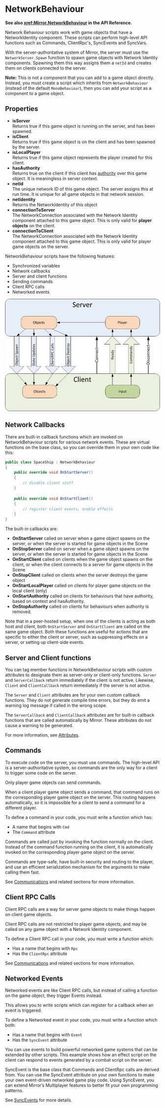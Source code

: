 # NetworkBehaviour

**See also <xref:Mirror.NetworkBehaviour> in the API Reference.**

Network Behaviour scripts work with game objects that have a NetworkIdentity component. These scripts can perform high-level API functions such as Commands, ClientRpc's, SyncEvents and SyncVars.

With the server-authoritative system of Mirror, the server must use the `NetworkServer.Spawn` function to spawn game objects with Network Identity components. Spawning them this way assigns them a `netId` and creates them on clients connected to the server.

**Note:** This is not a component that you can add to a game object directly. Instead, you must create a script which inherits from `NetworkBehaviour` (instead of the default `MonoBehaviour`), then you can add your script as a component to a game object.

## Properties
-   **isServer**  
    Returns true if this game object is running on the server, and has been spawned.
-   **isClient**  
    Returns true if this game object is on the client and has been spawned by the server.
-   **isLocalPlayer**  
    Returns true if this game object represents the player created for this client.
-   **hasAuthority**  
    Returns true on the client if this client has [authority](Authority.md) over this game object. It is meaningless in server context.
-   **netId**  
    The unique network ID of this game object. The server assigns this at run time. It is unique for all game objects in that network session.
-   **netIdentity**  
    Returns the NetworkIdentity of this object
-   **connectionToServer**  
    The NetworkConnection associated with the Network Identity component attached to this game object. This is only valid for **player objects** on the client.
-   **connectionToClient**  
    The NetworkConnection associated with the Network Identity component attached to this game object. This is only valid for player game objects on the server.

NetworkBehaviour scripts have the following features:
-   Synchronized variables
-   Network callbacks
-   Server and client functions
-   Sending commands
-   Client RPC calls
-   Networked events

![Data Flow Graph](UNetDirections.jpg)

## Network Callbacks

There are built-in callback functions which are invoked on NetworkBehaviour scripts for various network events. These are virtual functions on the base class, so you can override them in your own code like this:

```cs
public class SpaceShip : NetworkBehaviour
{
    public override void OnStartServer()
    {
        // disable client stuff
    }

    public override void OnStartClient()
    {
        // register client events, enable effects
    }
}
```

The built-in callbacks are:
-   **OnStartServer** called on server when a game object spawns on the server, or when the server is started for game objects in the Scene
-   **OnStopServer** called on server when a game object spawns on the server, or when the server is started for game objects in the Scene
-   **OnStartClient** called on clients when the game object spawns on the client, or when the client connects to a server for game objects in the Scene
-   **OnStopClient** called on clients when the server destroys the game object
-   **OnStartLocalPlayer** called on clients for player game objects on the local client (only)
-   **OnStartAuthority** called on clients for behaviours that have authority, based on context and hasAuthority.
-   **OnStopAuthority** called on clients for behaviours when authority is removed.

Note that in a peer-hosted setup, when one of the clients is acting as both host and client, both `OnStartServer` and `OnStartClient` are called on the same game object. Both these functions are useful for actions that are specific to either the client or server, such as suppressing effects on a server, or setting up client-side events.

## Server and Client functions

You can tag member functions in NetworkBehaviour scripts with custom attributes to designate them as server-only or client-only functions. `Server` and `ServerCallback` return immediately if the client is not active. Likewise, `Client` and `ClientCallback` return immediately if the server is not active.

The `Server` and `Client` attributes are for your own custom callback functions. They do not generate compile time errors, but they do emit a warning log message if called in the wrong scope.

The `ServerCallback` and `ClientCallback` attributes are for built-in callback functions that are called automatically by Mirror. These attributes do not cause a warning to be generated.

For more information, see [Attributes](Attributes.md).

## Commands

To execute code on the server, you must use commands. The high-level API is a server-authoritative system, so commands are the only way for a client to trigger some code on the server.

Only player game objects can send commands.

When a client player game object sends a command, that command runs on the corresponding player game object on the server. This routing happens automatically, so it is impossible for a client to send a command for a different player.

To define a command in your code, you must write a function which has:
-   A name that begins with `Cmd`
-   The `Command` attribute

Commands are called just by invoking the function normally on the client. Instead of the command function running on the client, it is automatically invoked on the corresponding player game object on the server.

Commands are type-safe, have built-in security and routing to the player, and use an efficient serialization mechanism for the arguments to make calling them fast.

See [Communications](Communications/index.md) and related sections for more information.

## Client RPC Calls

Client RPC calls are a way for server game objects to make things happen on client game objects.

Client RPC calls are not restricted to player game objects, and may be called on any game object with a Network Identity component.

To define a Client RPC call in your code, you must write a function which:
-   Has a name that begins with `Rpc`
-   Has the `ClientRpc` attribute

See [Communications](Communications/index.md) and related sections for more information.

## Networked Events

Networked events are like Client RPC calls, but instead of calling a function on the game object, they trigger Events instead.

This allows you to write scripts which can register for a callback when an event is triggered.

To define a Networked event in your code, you must write a function which both:
-   Has a name that begins with `Event`
-   Has the `SyncEvent` attribute

You can use events to build powerful networked game systems that can be extended by other scripts. This example shows how an effect script on the client can respond to events generated by a combat script on the server.

SyncEvent is the base class that Commands and ClientRpc calls are derived from. You can use the SyncEvent attribute on your own functions to make your own event-driven networked game play code. Using SyncEvent, you can extend Mirror’s Multiplayer features to better fit your own programming patterns.

See [SyncEvents](Sync/SyncEvent.md) for more details.
